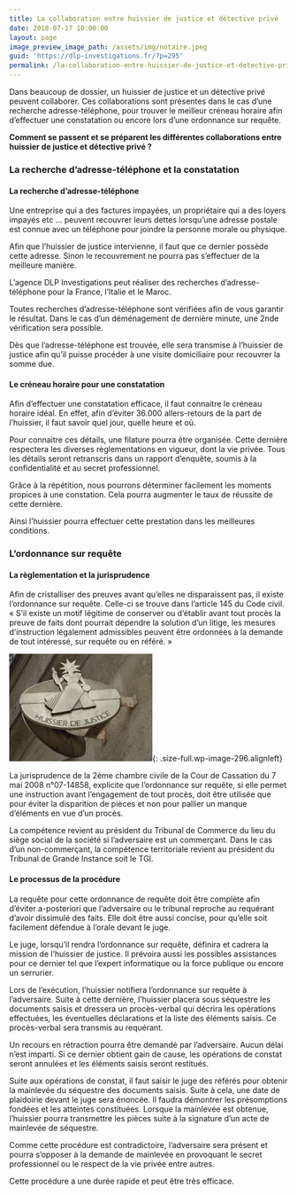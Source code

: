 ```yaml
---
title: La collaboration entre huissier de justice et détective privé
date: 2018-07-17 10:00:00
layout: page
image_preview_image_path: /assets/img/notaire.jpeg
guid: 'https://dlp-investigations.fr/?p=295'
permalink: /la-collaboration-entre-huissier-de-justice-et-detective-prive/
---
```


Dans beaucoup de dossier, un huissier de justice et un d&eacute;tective priv&eacute; peuvent collaborer. Ces collaborations sont pr&eacute;sentes dans le cas d’une recherche adresse-t&eacute;l&eacute;phone, pour trouver le meilleur cr&eacute;neau horaire afin d’effectuer une constatation ou encore lors d’une ordonnance sur requ&ecirc;te.

**Comment se passent et se pr&eacute;parent les diff&eacute;rentes collaborations entre huissier de justice et d&eacute;tective priv&eacute; ?**

### La recherche d’adresse-t&eacute;l&eacute;phone et la constatation

#### La recherche d’adresse-t&eacute;l&eacute;phone

Une entreprise qui a des factures impay&eacute;es, un propri&eacute;taire qui a des loyers impay&eacute;s etc … peuvent recouvrer leurs dettes lorsqu’une adresse postale est connue avec un t&eacute;l&eacute;phone pour joindre la personne morale ou physique.

Afin que l’huissier de justice intervienne, il faut que ce dernier poss&egrave;de cette adresse. Sinon le recouvrement ne pourra pas s’effectuer de la meilleure mani&egrave;re.

L’agence DLP Investigations peut r&eacute;aliser des recherches d’adresse-t&eacute;l&eacute;phone pour la France, l’Italie et le Maroc.

Toutes recherches d’adresse-t&eacute;l&eacute;phone sont v&eacute;rifi&eacute;es afin de vous garantir le r&eacute;sultat. Dans le cas d’un d&eacute;m&eacute;nagement de derni&egrave;re minute, une 2nde v&eacute;rification sera possible.

D&egrave;s que l’adresse-t&eacute;l&eacute;phone est trouv&eacute;e, elle sera transmise &agrave; l’huissier de justice afin qu’il puisse proc&eacute;der &agrave; une visite domiciliaire pour recouvrer la somme due.

#### Le cr&eacute;neau horaire pour une constatation

Afin d’effectuer une constatation efficace, il faut connaitre le cr&eacute;neau horaire id&eacute;al. En effet, afin d’&eacute;viter 36.000 allers-retours de la part de l’huissier, il faut savoir quel jour, quelle heure et o&ugrave;.

Pour connaitre ces d&eacute;tails, une filature pourra &ecirc;tre organis&eacute;e. Cette derni&egrave;re respectera les diverses r&egrave;glementations en vigueur, dont la vie priv&eacute;e. Tous les d&eacute;tails seront retranscris dans un rapport d’enqu&ecirc;te, soumis &agrave; la confidentialit&eacute; et au secret professionnel.

Gr&acirc;ce &agrave; la r&eacute;p&eacute;tition, nous pourrons d&eacute;terminer facilement les moments propices &agrave; une constation. Cela pourra augmenter le taux de r&eacute;ussite de cette derni&egrave;re.

Ainsi l’huissier pourra effectuer cette prestation dans les meilleures conditions.

### L’ordonnance sur requ&ecirc;te

#### La r&egrave;glementation et la jurisprudence

Afin de cristalliser des preuves avant qu’elles ne disparaissent pas, il existe l’ordonnance sur requ&ecirc;te. Celle-ci se trouve dans l’article 145 du Code civil.<br>&laquo; S’il existe un motif l&eacute;gitime de conserver ou d’&eacute;tablir avant tout proc&egrave;s la preuve de faits dont pourrait d&eacute;pendre la solution d’un litige, les mesures d’instruction l&eacute;galement admissibles peuvent &ecirc;tre ordonn&eacute;es &agrave; la demande de tout int&eacute;ress&eacute;, sur requ&ecirc;te ou en r&eacute;f&eacute;r&eacute;. &raquo;

![](/uploads/images-1.jpeg){: .size-full.wp-image-296.alignleft}

La jurisprudence de la 2&egrave;me chambre civile de la Cour de Cassation du 7 mai 2008 n&deg;07-14858, explicite que l’ordonnance sur requ&ecirc;te, si elle permet une instruction avant l’engagement de tout proc&egrave;s, doit &ecirc;tre utilis&eacute;e que pour &eacute;viter la disparition de pi&egrave;ces et non pour pallier un manque d’&eacute;l&eacute;ments en vue d’un proc&egrave;s.

La comp&eacute;tence revient au pr&eacute;sident du Tribunal de Commerce du lieu du si&egrave;ge social de la soci&eacute;t&eacute; si l’adversaire est un commer&ccedil;ant. Dans le cas d’un non-commer&ccedil;ant, la comp&eacute;tence territoriale revient au pr&eacute;sident du Tribunal de Grande Instance soit le TGI.

#### Le processus de la proc&eacute;dure

La requ&ecirc;te pour cette ordonnance de requ&ecirc;te doit &ecirc;tre compl&egrave;te afin d’&eacute;viter a-posteriori que l’adversaire ou le tribunal reproche au requ&eacute;rant d’avoir dissimul&eacute; des faits. Elle doit &ecirc;tre aussi concise, pour qu’elle soit facilement d&eacute;fendue &agrave; l’orale devant le juge.

Le juge, lorsqu’il rendra l’ordonnance sur requ&ecirc;te, d&eacute;finira et cadrera la mission de l’huissier de justice. Il pr&eacute;voira aussi les possibles assistances pour ce dernier tel que l’expert informatique ou la force publique ou encore un serrurier.

Lors de l’ex&eacute;cution, l’huissier notifiera l’ordonnance sur requ&ecirc;te &agrave; l’adversaire. Suite &agrave; cette derni&egrave;re, l’huissier placera sous s&eacute;questre les documents saisis et dressera un proc&egrave;s-verbal qui d&eacute;crira les op&eacute;rations effectu&eacute;es, les &eacute;ventuelles d&eacute;clarations et la liste des &eacute;l&eacute;ments saisis. Ce proc&egrave;s-verbal sera transmis au requ&eacute;rant.

Un recours en r&eacute;traction pourra &ecirc;tre demand&eacute; par l’adversaire. Aucun d&eacute;lai n’est imparti. Si ce dernier obtient gain de cause, les op&eacute;rations de constat seront annul&eacute;es et les &eacute;l&eacute;ments saisis seront restitu&eacute;s.

Suite aux op&eacute;rations de constat, il faut saisir le juge des r&eacute;f&eacute;r&eacute;s pour obtenir la mainlev&eacute;e du s&eacute;questre des documents saisis. Suite &agrave; cela, une date de plaidoirie devant le juge sera &eacute;nonc&eacute;e. Il faudra d&eacute;montrer les pr&eacute;somptions fond&eacute;es et les atteintes constitu&eacute;es. Lorsque la mainlev&eacute;e est obtenue, l’huissier pourra transmettre les pi&egrave;ces suite &agrave; la signature d’un acte de mainlev&eacute;e de s&eacute;questre.

Comme cette proc&eacute;dure est contradictoire, l’adversaire sera pr&eacute;sent et pourra s’opposer &agrave; la demande de mainlev&eacute;e en provoquant le secret professionnel ou le respect de la vie priv&eacute;e entre autres.

Cette proc&eacute;dure a une dur&eacute;e rapide et peut &ecirc;tre tr&egrave;s efficace.